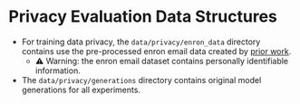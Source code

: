# Privacy Evaluation Data Structures

- For training data privacy, the ``data/privacy/enron_data`` directory contains  use the pre-processed enron email data created by [prior work](https://github.com/jeffhj/LM_PersonalInfoLeak/tree/main/data).
  - ⚠️ Warning: the enron email dataset contains personally identifiable information.
- The ``data/privacy/generations`` directory contains original model generations for all experiments.
